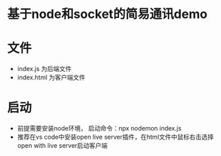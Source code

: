 # 基于node和socket的简易通讯demo
# 文件
- index.js 为后端文件
- index.html 为客户端文件
# 启动
- 前提需要安装node环境， 启动命令：npx nodemon index.js
- 推荐在vs code中安装open live server插件，在html文件中鼠标右击选择open with live server启动客户端